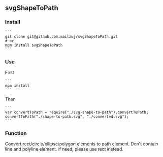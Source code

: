 ## svgShapeToPath

### Install

	```
	git clone git@github.com:mailzwj/svgShapeToPath.git
	# or
	npm install svgShapeToPath
	```
### Use

First

	```
	npm install
	```
Then

	```
	var convertToPath = require("./svg-shape-to-path").convertToPath;
	convertToPath("./shape-to-path.svg", "./converted.svg");
	```
### Function

Convert rect/circle/ellipse/polygon elements to path element. Don't contain line and polyline element. if need, please use rect instead.